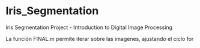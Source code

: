 # Iris_Segmentation
Iris Segmentation Project - Introduction to Digital Image Processing

La función FINAL.m permite iterar sobre las imagenes, ajustando el ciclo for
